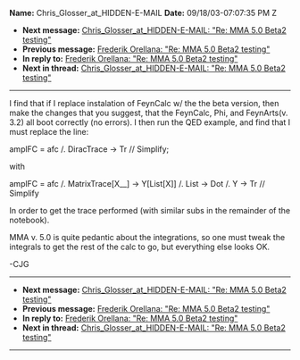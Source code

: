 **Name:** Chris\_Glosser_at_HIDDEN-E-MAIL
**Date:** 09/18/03-07:07:35 PM Z

  - **Next message:** [Chris\_Glosser_at_HIDDEN-E-MAIL: "Re: MMA 5.0 Beta2
    testing"](0168.html)
  - **Previous message:** [Frederik Orellana: "Re: MMA 5.0 Beta2
    testing"](0166.html)
  - **In reply to:** [Frederik Orellana: "Re: MMA 5.0 Beta2
    testing"](0166.html)
  - **Next in thread:** [Chris\_Glosser_at_HIDDEN-E-MAIL: "Re: MMA 5.0 Beta2
    testing"](0168.html)

-----

I find that if I replace instalation of FeynCalc w/ the the beta
version, then make the changes that you suggest, that the FeynCalc, Phi,
and FeynArts(v. 3.2) all boot correctly (no errors). I then run the QED
example, and find that I must replace the line:  

amplFC = afc /. DiracTrace -\> Tr // Simplify;  

with  

amplFC = afc /. MatrixTrace[X\_\_] -\>
Y[List[X]] /. List -\> Dot /. Y -\> Tr // Simplify  

In order to get the trace performed (with similar subs in the remainder
of the notebook).  

MMA v. 5.0 is quite pedantic about the integrations, so one must tweak
the integrals to get the rest of the calc to go, but everything else
looks OK.  

\-CJG  

-----

  - **Next message:** [Chris\_Glosser_at_HIDDEN-E-MAIL: "Re: MMA 5.0 Beta2
    testing"](0168.html)
  - **Previous message:** [Frederik Orellana: "Re: MMA 5.0 Beta2
    testing"](0166.html)
  - **In reply to:** [Frederik Orellana: "Re: MMA 5.0 Beta2
    testing"](0166.html)
  - **Next in thread:** [Chris\_Glosser_at_HIDDEN-E-MAIL: "Re: MMA 5.0 Beta2
    testing"](0168.html)

-----

